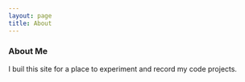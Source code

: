 ```yaml
---
layout: page
title: About
---
```


### About Me

I buil this site for a place to experiment and record my code projects.